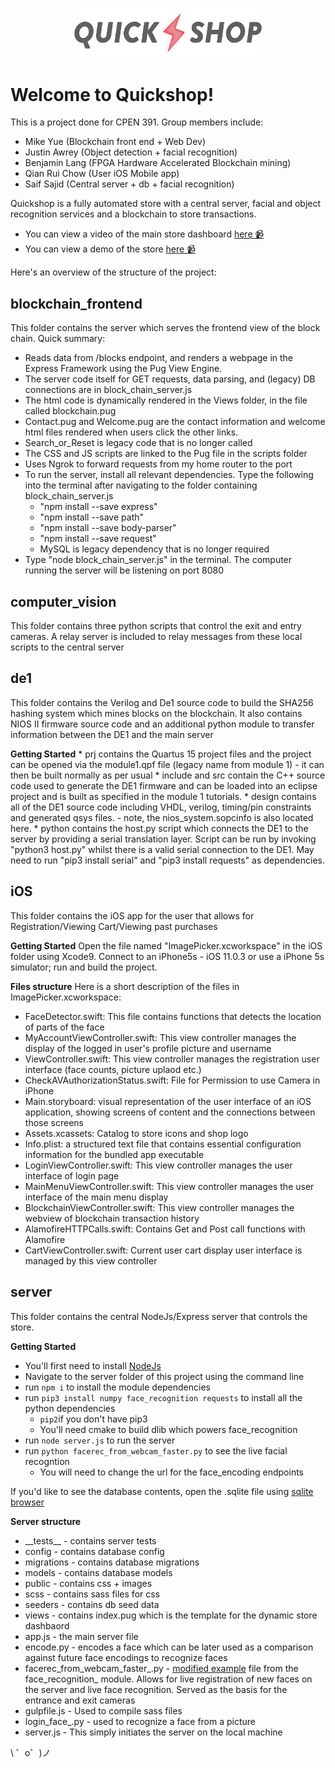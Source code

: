 <p align='center'>
	<img width='300' src="server/public/images/logo.png">
</p>

# Welcome to Quickshop!

This is a project done for CPEN 391. Group members include:

- Mike Yue (Blockchain front end + Web Dev)
- Justin Awrey (Object detection + facial recognition)
- Benjamin Lang (FPGA Hardware Accelerated Blockchain mining)
- Qian Rui Chow (User iOS Mobile app)
- Saif Sajid (Central server + db + facial recognition)


Quickshop is a fully automated store with a central server, facial and object recognition services and a blockchain to store transactions.

* You can view a video of the main store dashboard [here 📹](https://youtu.be/8BsaA3HJeXo)
* You can view a demo of the store [here 📹](https://youtu.be/WYAmqCGjMSQ)


Here's an overview of the structure of the project:

## blockchain_frontend

This folder contains the server which serves the frontend view of the block chain. Quick summary:

* Reads data from /blocks endpoint, and renders a webpage in the Express Framework using the Pug View Engine. 
* The server code itself for GET requests, data parsing, and (legacy) DB connections are in block_chain_server.js
* The html code is dynamically rendered in the Views folder, in the file called blockchain.pug
* Contact.pug and Welcome.pug are the contact information and welcome html files rendered when users click the other links.
* Search_or_Reset is legacy code that is no longer called
* The CSS and JS scripts are linked to the Pug file in the scripts folder
* Uses Ngrok to forward requests from my home router to the port
* To run the server, install all relevant dependencies. Type the following into the terminal after navigating to the folder containing block_chain_server.js
	* "npm install --save express"
	* "npm install --save path"
	* "npm install --save body-parser"
	* "npm install --save request"
	* MySQL is legacy dependency that is no longer required
* Type "node block_chain_server.js" in the terminal. The computer running the server will be listening on port 8080

## computer\_vision

This folder contains three python scripts that control the exit and entry cameras. A relay server is included to relay messages from these local scripts to the central server

## de1

This folder contains the Verilog and De1 source code to build the SHA256 hashing system which mines blocks on the blockchain.
It also contains NIOS II firmware source code and an additional python module to transfer information between the DE1 and the main server

**Getting Started**
	* prj contains the Quartus 15 project files and the project can be opened via the module1.qpf file (legacy name from module 1)
		- it can then be built normally as per usual
	* include and src contain the C++ source code used to generate the DE1 firmware and can be loaded into an eclipse project
	  and is built as specified in the module 1 tutorials.
	* design contains all of the DE1 source code including VHDL, verilog, timing/pin constraints and generated qsys files.
		- note, the nios_system.sopcinfo is also located here.
	* python contains the host.py script which connects the DE1 to the server by providing a serial translation layer. Script can be
	  run by invoking "python3 host.py" whilst there is a valid serial connection to the DE1. May need to run "pip3 install serial" and
	  "pip3 install requests" as dependencies.

## iOS

This folder contains the iOS app for the user that allows for Registration/Viewing Cart/Viewing past purchases

**Getting Started**
Open the file named "ImagePicker.xcworkspace" in the iOS folder using Xcode9. Connect to an iPhone5s - iOS 11.0.3 or use a iPhone 5s simulator; run and build the project.

**Files structure**
Here is a short description of the files in ImagePicker.xcworkspace:
* FaceDetector.swift: This file contains functions that detects the location of parts of the face
* MyAccountViewController.swift: This view controller manages the display of the logged in user's profile picture and username
* ViewController.swift: This view controller manages the registration user interface (face counts, picture uplaod etc.)
* CheckAVAuthorizationStatus.swift: File for Permission to use Camera in iPhone
* Main.storyboard: visual representation of the user interface of an iOS application, showing screens of content and the connections between those screens
* Assets.xcassets: Catalog to store icons and shop logo
* Info.plist: a structured text file that contains essential configuration information for the bundled app executable
* LoginViewController.swift: This view controller manages the user interface of login page
* MainMenuViewController.swift: This view controller manages the user interface of the main menu display
* BlockchainViewController.swift: This view controller manages the webview of blockchain transaction history
* AlamofireHTTPCalls.swift: Contains Get and Post call functions with Alamofire
* CartViewController.swift: Current user cart display user interface is managed by this view controller

## server

This folder contains the central NodeJs/Express server that controls the store. 
	

**Getting Started**
- You'll first need to install [NodeJs](https://nodejs.org/en/)
- Navigate to the server folder of this project using the command line
- run `npm i` to install the module dependencies
- run `pip3 install numpy face_recognition requests` to install all the python dependencies
    - `pip2`if you don't have pip3
    - You'll need cmake to build dlib which powers face_recognition
- run `node server.js` to run the server
- run `python facerec_from_webcam_faster.py` to see the live facial recogntion
	- You will need to change the url for the face\_encoding endpoints

If you'd like to see the database contents, open the .sqlite file using [sqlite browser](http://sqlitebrowser.org/)


**Server structure**

* \_\_tests\_\_  - contains server tests
* config - contains database config
* migrations - contains database migrations
* models - contains database models
* public - contains css + images
* scss - contains sass files for css
* seeders - contains db seed data
* views - contains index.pug which is the template for the dynamic store dashbaord
* app.js - the main server file
* encode.py - encodes a face which can be later used as a comparison against future face encodings to recognize faces
* facerec\_from\_webcam\_faster\_.py - [modified example](https://github.com/ageitgey/face_recognition/blob/master/examples/facerec_from_webcam_faster.py) file from the face\_recognition\_ module. Allows for live registration of new faces on the server and live face recognition. Served as the basis for the entrance and exit cameras
* gulpfile.js - Used to compile sass files
* login\_face\_.py - used to recognize a face from a picture
* server.js - This simply initiates the server on the local machine

\ ゜o゜)ノ
